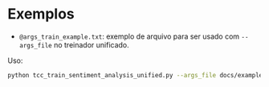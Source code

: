 # Exemplos

- `@args_train_example.txt`: exemplo de arquivo para ser usado com `--args_file` no treinador unificado.

Uso:
```bash
python tcc_train_sentiment_analysis_unified.py --args_file docs/examples/@args_train_example.txt
```
